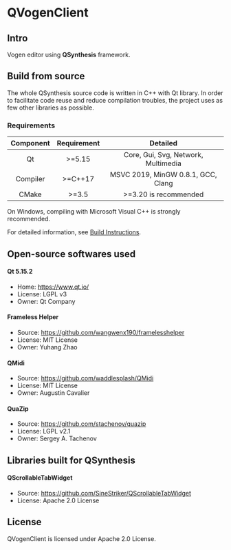 # QVogenClient

## Intro

Vogen editor using **QSynthesis** framework.

## Build from source

The whole QSynthesis source code is written in C++ with Qt library. In order to facilitate code reuse and reduce compilation troubles, the project uses as few other libraries as possible.

### Requirements

| Component  | Requirement | Detailed |
| :----:     | :----:      | :----:   |
| Qt         | >=5.15    | Core, Gui, Svg, Network, Multimedia    |
| Compiler      | >=C++17       | MSVC 2019, MinGW 0.8.1, GCC, Clang   |
| CMake      |  >=3.5      | >=3.20 is recommended  |

On Windows, compiling with Microsoft Visual C++ is strongly recommended.

For detailed information, see [Build Instructions](./docs/build-insturctions.md).

## Open-source softwares used

#### Qt 5.15.2
+ Home: https://www.qt.io/
+ License: LGPL v3
+ Owner: Qt Company

#### Frameless Helper
+ Source: https://github.com/wangwenx190/framelesshelper
+ License: MIT License
+ Owner: Yuhang Zhao

#### QMidi
+ Source: https://github.com/waddlesplash/QMidi
+ License: MIT License
+ Owner: Augustin Cavalier

#### QuaZip
+ Source: https://github.com/stachenov/quazip
+ License: LGPL v2.1
+ Owner: Sergey A. Tachenov

## Libraries built for QSynthesis

#### QScrollableTabWidget

+ Source: https://github.com/SineStriker/QScrollableTabWidget
+ License: Apache 2.0 License

## License

QVogenClient is licensed under Apache 2.0 License.